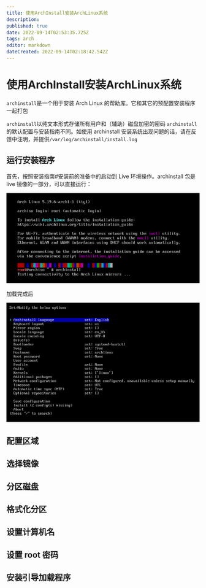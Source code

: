 ```yaml
---
title: 使用ArchInstall安装ArchLinux系统
description: 
published: true
date: 2022-09-14T02:53:35.725Z
tags: arch
editor: markdown
dateCreated: 2022-09-14T02:18:42.542Z
---
```


# 使用ArchInstall安装ArchLinux系统
`archinstall`是一个用于安装 Arch Linux 的帮助库。它和其它的预配置安装程序一起打包

`archinstall`以纯文本形式存储所有用户和（辅助）磁盘加密的密码
`archinstall`的默认配置与安装指南不同。如使用 archinstall 安装系统出现问题的话，请在反馈中注明，并提供`/var/log/archinstall/install.log`

## 运行安装程序
首先，按照安装指南#安装前的准备中的启动到 Live 环境操作。archinstall 包是 live 镜像的一部分，可以直接运行：


![2022-9-14_84223.png](/2022-9-14_84223.png)

加载完成后

![2022-9-14_96134.png](/2022-9-14_96134.png)

## 配置区域

## 选择镜像
## 分区磁盘
## 格式化分区
## 设置计算机名
## 设置 root 密码
## 安装引导加载程序




